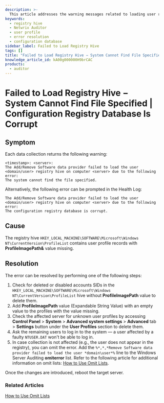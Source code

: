 ```yaml
---
description: >-
  This article addresses the warning messages related to loading user registry hives in the Netwrix Auditor, detailing the symptoms, causes, and resolutions for the errors encountered.
keywords:
  - registry hive
  - Netwrix Auditor
  - user profile
  - error resolution
  - configuration database
sidebar_label: Failed to Load Registry Hive
tags: []
title: "Failed to Load Registry Hive − System Cannot Find File Specified | Configuration Registry Database Is Corrupt"
knowledge_article_id: kA00g000000H9brCAC
products:
  - auditor
---
```


# Failed to Load Registry Hive − System Cannot Find File Specified | Configuration Registry Database Is Corrupt

## Symptom

Each data collection returns the following warning:

```
<timestamp>: <server>:
The Add/Remove Software data provider failed to load the user <domain/user> registry hive on computer <server> due to the following error:
The system cannot find the file specified.
```

Alternatively, the following error can be prompted in the Health Log:

```
The Add/Remove Software data provider failed to load the user <domain/user> registry hive on computer <server> due to the following error:
The configuration registry database is corrupt.
```

## Cause

The registry hive `HKEY_LOCAL_MACHINE\SOFTWARE\Microsoft\Windows NT\CurrentVersion\ProfileList` contains user profile records with **ProfileImagePath&** value missing.

## Resolution

The error can be resolved by performing one of the following steps:

1. Check for deleted or disabled accounts SIDs in the `HKEY_LOCAL_MACHINE\SOFTWARE\Microsoft\Windows NT\CurrentVersion\ProfileList` hive without **ProfileImagePath** value to delete them.
2. Add **ProfileImagePath** value (Expandable String Value) with an empty value to the profiles with the value missing.
3. Check the affected server for unknown user profiles by accessing **Control Panel** > **System** > **Advanced system settings** > **Advanced** tab > **Settings** button under the **User Profiles** section to delete them.
4. Ask the remaining users to log in to the system — a user affected by a faulty `NTUSER.DAT` won't be able to log in.
5. In case collection is not affected (e.g., the user does not appear in the registry), you can omit the error. Add the `%*,*,*Remove Software data provider failed to load the user *domain\user*%` line to the Windows Server Auditing **omiterror** list. Refer to the following article for additional information on omit lists: [How to Use Omit Lists](/docs/kb/auditor/how-to-use-omit-lists.md).

Once the changes are introduced, reboot the target server.

### Related Articles

[How to Use Omit Lists](/docs/kb/auditor/how-to-use-omit-lists.md)